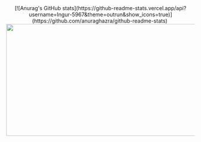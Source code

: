 <div align="center">
[![Anurag's GitHub stats](https://github-readme-stats.vercel.app/api?username=Ingur-5967&theme=outrun&show_icons=true)](https://github.com/anuraghazra/github-readme-stats)
</dive>

<img src="https://komarev.com/ghpvc/?Ingur-5967&style=flat-square&color=blue" alt=""/>
<div align="center">
  <img src="https://media.giphy.com/media/dWesBcTLavkZuG35MI/giphy.gif" width="600" height="300"/>
</div>



